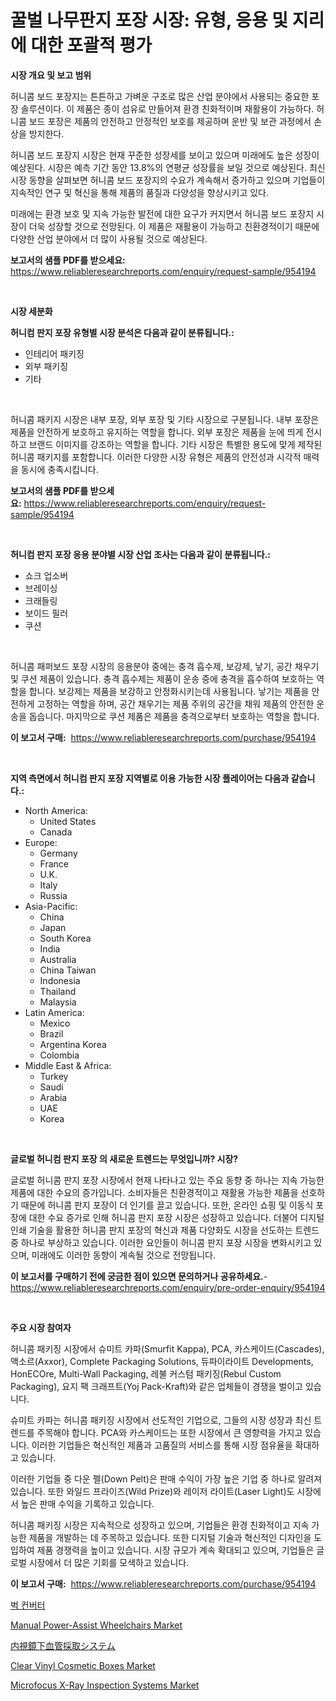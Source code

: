 <p><h1>꿀벌 나무판지 포장 시장: 유형, 응용 및 지리에 대한 포괄적 평가</h1></p><p><strong>시장 개요 및 보고 범위</strong></p>
<p><p>허니콤 보드 포장지는 튼튼하고 가벼운 구조로 많은 산업 분야에서 사용되는 중요한 포장 솔루션이다. 이 제품은 종이 섬유로 만들어져 환경 친화적이며 재활용이 가능하다. 허니콤 보드 포장은 제품의 안전하고 안정적인 보호를 제공하며 운반 및 보관 과정에서 손상을 방지한다.</p><p>허니콤 보드 포장지 시장은 현재 꾸준한 성장세를 보이고 있으며 미래에도 높은 성장이 예상된다. 시장은 예측 기간 동안 13.8%의 연평균 성장률을 보일 것으로 예상된다. 최신 시장 동향을 살펴보면 허니콤 보드 포장지의 수요가 계속해서 증가하고 있으며 기업들이 지속적인 연구 및 혁신을 통해 제품의 품질과 다양성을 향상시키고 있다.</p><p>미래에는 환경 보호 및 지속 가능한 발전에 대한 요구가 커지면서 허니콤 보드 포장지 시장이 더욱 성장할 것으로 전망된다. 이 제품은 재활용이 가능하고 친환경적이기 때문에 다양한 산업 분야에서 더 많이 사용될 것으로 예상된다.</p></p>
<p><strong>보고서의 샘플 PDF를 받으세요:</strong> <a href="https://www.reliableresearchreports.com/enquiry/request-sample/954194">https://www.reliableresearchreports.com/enquiry/request-sample/954194</a></p>
<p>&nbsp;</p>
<p><strong>시장 세분화</strong></p>
<p><strong>허니컴 판지 포장 유형별 시장 분석은 다음과 같이 분류됩니다.:</strong></p>
<p><ul><li>인테리어 패키징</li><li>외부 패키징</li><li>기타</li></ul></p>
<p>&nbsp;</p>
<p><p>허니콤 패키지 시장은 내부 포장, 외부 포장 및 기타 시장으로 구분됩니다. 내부 포장은 제품을 안전하게 보호하고 유지하는 역할을 합니다. 외부 포장은 제품을 눈에 띄게 전시하고 브랜드 이미지를 강조하는 역할을 합니다. 기타 시장은 특별한 용도에 맞게 제작된 허니콤 패키지를 포함합니다. 이러한 다양한 시장 유형은 제품의 안전성과 시각적 매력을 동시에 충족시킵니다.</p></p>
<p><strong>보고서의 샘플 PDF를 받으세요:</strong>&nbsp;<a href="https://www.reliableresearchreports.com/enquiry/request-sample/954194">https://www.reliableresearchreports.com/enquiry/request-sample/954194</a></p>
<p>&nbsp;</p>
<p><strong> 허니컴 판지 포장 응용 분야별 시장 산업 조사는 다음과 같이 분류됩니다.:</strong></p>
<p><ul><li>쇼크 업소버</li><li>브레이싱</li><li>크래들링</li><li>보이드 필러</li><li>쿠션</li></ul></p>
<p>&nbsp;</p>
<p><p>허니콤 패퍼보드 포장 시장의 응용분야 중에는 충격 흡수제, 보강제, 낳기, 공간 채우기 및 쿠션 제품이 있습니다. 충격 흡수제는 제품이 운송 중에 충격을 흡수하여 보호하는 역할을 합니다. 보강제는 제품을 보강하고 안정화시키는데 사용됩니다. 낳기는 제품을 안전하게 고정하는 역할을 하며, 공간 채우기는 제품 주위의 공간을 채워 제품의 안전한 운송을 돕습니다. 마지막으로 쿠션 제품은 제품을 충격으로부터 보호하는 역할을 합니다.</p></p>
<p><strong>이 보고서 구매:</strong>&nbsp; <a href="https://www.reliableresearchreports.com/purchase/954194">https://www.reliableresearchreports.com/purchase/954194</a></p>
<p>&nbsp;</p>
<p><strong>지역 측면에서 허니컴 판지 포장 지역별로 이용 가능한 시장 플레이어는 다음과 같습니다.:</strong></p>
<p><ul>
    <li>
        North America:
        <ul>
            <li>United States</li>
            <li>Canada</li>
        </ul>
    </li>
    <li>
        Europe:
        <ul>
            <li>Germany</li>
            <li>France</li>
            <li>U.K.</li>
            <li>Italy</li>
            <li>Russia</li>
        </ul>
    </li>
    <li>
        Asia-Pacific:
        <ul>
            <li>China</li>
            <li>Japan</li>
            <li>South Korea</li>
            <li>India</li>
            <li>Australia</li>
            <li>China Taiwan</li>
            <li>Indonesia</li>
            <li>Thailand</li>
            <li>Malaysia</li>
        </ul>
    </li>
    <li>
        Latin America:
        <ul>
            <li>Mexico</li>
            <li>Brazil</li>
            <li>Argentina Korea</li>
            <li>Colombia</li>
        </ul>
    </li>
    <li>
        Middle East & Africa:
        <ul>
            <li>Turkey</li>
            <li>Saudi</li>
            <li>Arabia</li>
            <li>UAE</li>
            <li>Korea</li>
        </ul>
    </li>
    </ul></p>
<p>&nbsp;</p>
<p><strong>글로벌 허니컴 판지 포장 의 새로운 트렌드는 무엇입니까? 시장?</strong></p>
<p><p>글로벌 허니콤 판지 포장 시장에서 현재 나타나고 있는 주요 동향 중 하나는 지속 가능한 제품에 대한 수요의 증가입니다. 소비자들은 친환경적이고 재활용 가능한 제품을 선호하기 때문에 허니콤 판지 포장이 더 인기를 끌고 있습니다. 또한, 온라인 쇼핑 및 이동식 포장에 대한 수요 증가로 인해 허니콤 판지 포장 시장은 성장하고 있습니다. 더불어 디지털 인쇄 기술을 활용한 허니콤 판지 포장의 혁신과 제품 다양화도 시장을 선도하는 트렌드 중 하나로 부상하고 있습니다. 이러한 요인들이 허니콤 판지 포장 시장을 변화시키고 있으며, 미래에도 이러한 동향이 계속될 것으로 전망됩니다.</p></p>
<p><strong>이 보고서를 구매하기 전에 궁금한 점이 있으면 문의하거나 공유하세요.</strong>- <a href="https://www.reliableresearchreports.com/enquiry/pre-order-enquiry/954194">https://www.reliableresearchreports.com/enquiry/pre-order-enquiry/954194</a></p>
<p>&nbsp;</p>
<p><strong>주요 시장 참여자</strong></p>
<p><p>허니콤 패키징 시장에서 슈미트 카파(Smurfit Kappa), PCA, 카스케이드(Cascades), 액소르(Axxor), Complete Packaging Solutions, 듀파이라이트 Developments, HonECOre, Multi-Wall Packaging, 레불 커스텀 패키징(Rebul Custom Packaging), 요지 팩 크래프트(Yoj Pack-Kraft)와 같은 업체들이 경쟁을 벌이고 있습니다.</p><p>슈미트 카파는 허니콤 패키징 시장에서 선도적인 기업으로, 그들의 시장 성장과 최신 트렌드를 주목해야 합니다. PCA와 카스케이드는 또한 시장에서 큰 영향력을 가지고 있습니다. 이러한 기업들은 혁신적인 제품과 고품질의 서비스를 통해 시장 점유율을 확대하고 있습니다.</p><p>이러한 기업들 중 다운 펠(Down Pelt)은 판매 수익이 가장 높은 기업 중 하나로 알려져 있습니다. 또한 와일드 프라이즈(Wild Prize)와 레이저 라이트(Laser Light)도 시장에서 높은 판매 수익을 기록하고 있습니다.</p><p>허니콤 패키징 시장은 지속적으로 성장하고 있으며, 기업들은 환경 친화적이고 지속 가능한 제품을 개발하는 데 주목하고 있습니다. 또한 디지털 기술과 혁신적인 디자인을 도입하여 제품 경쟁력을 높이고 있습니다. 시장 규모가 계속 확대되고 있으며, 기업들은 글로벌 시장에서 더 많은 기회를 모색하고 있습니다.</p></p>
<p><strong>이 보고서 구매:</strong>&nbsp;&nbsp;<a href="https://www.reliableresearchreports.com/purchase/954194">https://www.reliableresearchreports.com/purchase/954194</a></p>
<p><p><a href="https://medium.com/@duttgfgzg7325/%EB%B2%84%ED%81%B4-%EB%B3%80%ED%99%98%EA%B8%B0-%EC%8B%9C%EC%9E%A5-%EA%B7%9C%EB%AA%A8-%EC%8B%9C%EC%9E%A5-%EC%A0%84%EB%A7%9D-%EB%B0%8F-%EC%8B%9C%EC%9E%A5-%EC%98%88%EC%B8%A1-2024%EB%85%84%EB%B6%80%ED%84%B0-2031%EB%85%84-4df46df5656f">벅 컨버터</a></p><p><a href="https://meowing-lemming-dd3.notion.site/Manual-Power-Assist-Wheelchairs-Market-Offers-Provide-Insightful-Data-for-the-Time-Period-from-2024--15361261b9da4c49827c7cd7240412fe">Manual Power-Assist Wheelchairs Market</a></p><p><a href="https://github.com/vhemk0794148/Market-Research-Report-List-1/blob/main/9078210185181.md">内視鏡下血管採取システム</a></p><p><a href="https://issuu.com/reportprime-2/docs/clear-vinyl-cosmetic-boxes-market-size-2030.pptx">Clear Vinyl Cosmetic Boxes Market</a></p><p><a href="https://github.com/joannesouthgate/Market-Research-Report-List-2/blob/main/microfocus-x-ray-inspection-systems-market.md">Microfocus X-Ray Inspection Systems Market</a></p></p>

